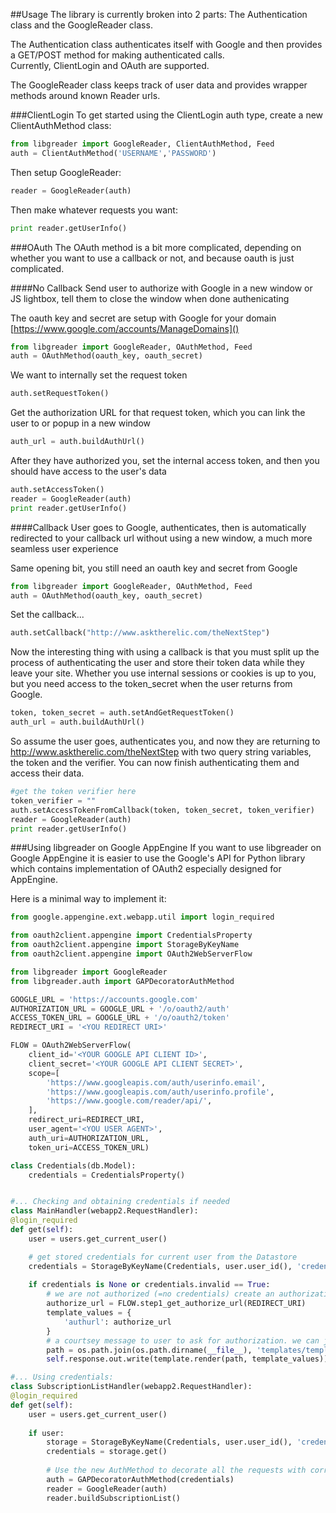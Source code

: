 ##Usage
The library is currently broken into 2 parts: The Authentication class and the GoogleReader class. 

The Authentication class authenticates itself with Google and then provides a GET/POST method for making authenticated calls.  
Currently, ClientLogin and OAuth are supported.

The GoogleReader class keeps track of user data and provides wrapper methods around known Reader urls.

###ClientLogin
To get started using the ClientLogin auth type, create a new ClientAuthMethod class:

```python
from libgreader import GoogleReader, ClientAuthMethod, Feed
auth = ClientAuthMethod('USERNAME','PASSWORD')
```
	
Then setup GoogleReader:
	
```python
reader = GoogleReader(auth)
```

Then make whatever requests you want:

```python
print reader.getUserInfo()
```
	
###OAuth
The OAuth method is a bit more complicated, depending on whether you want to use a callback or not, and because oauth is just complicated.

####No Callback
Send user to authorize with Google in a new window or JS lightbox, tell them to close the window when done authenicating

The oauth key and secret are setup with Google for your domain [https://www.google.com/accounts/ManageDomains]()

```python
from libgreader import GoogleReader, OAuthMethod, Feed
auth = OAuthMethod(oauth_key, oauth_secret)
```

We want to internally set the request token

```python
auth.setRequestToken()
```

Get the authorization URL for that request token, which you can link the user to or popup in a new window

```python
auth_url = auth.buildAuthUrl()
```

After they have authorized you, set the internal access token, and then you should have access to the user's data

```python
auth.setAccessToken()
reader = GoogleReader(auth)
print reader.getUserInfo()
```

####Callback
User goes to Google, authenticates, then is automatically redirected to your callback url without using a new window, a much more seamless user experience

Same opening bit, you still need an oauth key and secret from Google

```python
from libgreader import GoogleReader, OAuthMethod, Feed
auth = OAuthMethod(oauth_key, oauth_secret)
```

Set the callback...

```python
auth.setCallback("http://www.asktherelic.com/theNextStep")
```

Now the interesting thing with using a callback is that you must split up the process of authenticating the user and store their token data while they leave your site. Whether you use internal sessions or cookies is up to you, but you need access to the token_secret when the user returns from Google.

```python
token, token_secret = auth.setAndGetRequestToken()
auth_url = auth.buildAuthUrl()
```

So assume the user goes, authenticates you, and now they are returning to http://www.asktherelic.com/theNextStep with two query string variables, the token and the verifier. You can now finish authenticating them and access their data.

```python
#get the token verifier here
token_verifier = ""
auth.setAccessTokenFromCallback(token, token_secret, token_verifier)
reader = GoogleReader(auth)
print reader.getUserInfo()
```

###Using libgreader on Google AppEngine
If you want to use libgreader on Google AppEngine it is easier to use the Google's API for Python library which
contains implementation of OAuth2 especially designed for AppEngine.

Here is a minimal way to implement it:

```python
from google.appengine.ext.webapp.util import login_required

from oauth2client.appengine import CredentialsProperty
from oauth2client.appengine import StorageByKeyName
from oauth2client.appengine import OAuth2WebServerFlow

from libgreader import GoogleReader
from libgreader.auth import GAPDecoratorAuthMethod

GOOGLE_URL = 'https://accounts.google.com'
AUTHORIZATION_URL = GOOGLE_URL + '/o/oauth2/auth'
ACCESS_TOKEN_URL = GOOGLE_URL + '/o/oauth2/token'
REDIRECT_URI = '<YOU REDIRECT URI>'

FLOW = OAuth2WebServerFlow(
    client_id='<YOUR GOOGLE API CLIENT ID>',
    client_secret='<YOUR GOOGLE API CLIENT SECRET>',
    scope=[
        'https://www.googleapis.com/auth/userinfo.email',
        'https://www.googleapis.com/auth/userinfo.profile',
        'https://www.google.com/reader/api/',
    ],
    redirect_uri=REDIRECT_URI,
    user_agent='<YOU USER AGENT>',
    auth_uri=AUTHORIZATION_URL,
    token_uri=ACCESS_TOKEN_URL)

class Credentials(db.Model):
    credentials = CredentialsProperty()


#... Checking and obtaining credentials if needed
class MainHandler(webapp2.RequestHandler):
@login_required
def get(self):
    user = users.get_current_user()

    # get stored credentials for current user from the Datastore
    credentials = StorageByKeyName(Credentials, user.user_id(), 'credentials').get()
    
    if credentials is None or credentials.invalid == True:
        # we are not authorized (=no credentials) create an authorization URL
        authorize_url = FLOW.step1_get_authorize_url(REDIRECT_URI)
        template_values = {
            'authurl': authorize_url
        }
        # a courtsey message to user to ask for authorization. we can just redirect here if we want
        path = os.path.join(os.path.dirname(__file__), 'templates/template_authorize.html')
        self.response.out.write(template.render(path, template_values))

#... Using credentials:
class SubscriptionListHandler(webapp2.RequestHandler):
@login_required
def get(self):
    user = users.get_current_user()
    
    if user:
        storage = StorageByKeyName(Credentials, user.user_id(), 'credentials')
        credentials = storage.get()
        
        # Use the new AuthMethod to decorate all the requests with correct credentials
        auth = GAPDecoratorAuthMethod(credentials)
        reader = GoogleReader(auth)
        reader.buildSubscriptionList()
```

